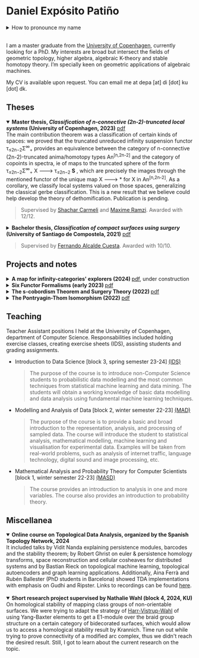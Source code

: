 # Daniel Expósito Patiño
<details>
<summary>How to pronounce my name</summary>
  
Emphasis is placed in the highlighted syllables in each word: Dani<strong>el</strong> Ex<strong>pó</strong>sito Pa<strong>ti</strong>ño. Additionally, the letter ñ is pronounced as gn in french (champignon) or close to ny in english (canyon). Write \tilde{n} for typesetting ñ on LaTeX.
 
</details>
<br/>

I am a master graduate from the [University of Copenhagen](https://geotop.math.ku.dk/), currently looking for a PhD. My interests are broad but intersect the fields of geometric
topology, higher algebra, algebraic K-theory and stable homotopy theory. I’m specially keen on geometric applications of algebraic machines.

My CV is available upon request. You can email me at   depa [at] di [dot] ku [dot] dk.

## Theses
<details open><summary><strong>Master thesis, <i>Classification of n-connective (2n-2)-truncated local systems</i> (University of Copenhagen, 2023)</strong> <a href="Classification of n-connective (2n-2)-truncated local systems .pdf">pdf</a></summary>
  The main contribution theorem was a classification of certain kinds of spaces: we proved that the truncated unreduced infinity suspension functor τ<sub>≤2n−2</sub>Σ<sup>∞</sup><sub>+</sub> provides an equivalence between the category of n-connective (2n-2)-truncated anima/homotopy types An<sup>[n,2n-2]</sup> and the category of copoints in spectra, ie of maps to the truncated sphere of the form  τ<sub>≤2n−2</sub>Σ<sup>∞</sup><sub>+</sub> X ---> τ<sub>≤2n−2</sub> <strong>S</strong> , which are precisely the images through the mentioned functor of the unique map X ---> * for X in An<sup>[n,2n-2]</sup>. As a corollary, we classify local systems valued on those spaces, generalizing the classical gerbe classification. This is a new result that we believe could help develop the theory of dethomification. Publication is pending.
</details>
  
> Supervised by [Shachar Carmeli](https://sites.google.com/view/shachar-carmeli/home) and [Maxime Ramzi](https://sites.google.com/view/maxime-ramzi-en). Awarded with 12/12.

<details><summary><strong>Bachelor thesis, <i>Classification of compact surfaces using surgery</i> (University of Santiago de Compostela, 2021)</strong> <a href="Clasificación das superficies compactas por cirurxía.pdf">pdf</a></summary>
  (Language: galician) The focus of the project was reproving the classification of surfaces theorem using a surgery argument by Zeeman. With group actions on the hyperbolic plane and glueing we present models for each homeo type of surface, we show that C1 surfaces are triangulable using an idea of Weil involving riemannian methods, we define handles and show the different glueing orientations and lastly prove the theorem using surgery techniques and euler characteristic considerations.
</details>

> Supervised by [Fernando Alcalde Cuesta](https://arxiv.org/search/math?searchtype=author&query=Cuesta%2C+F+A). Awarded with 10/10.

## Projects and notes
<details><summary><strong>A map for infinity-categories' explorers (2024) </strong> <a href="Map.pdf">pdf</a>, under construction</summary>
  A schematic recounting of what ∞-categories are, some of the key areas they unlock and interesting applications of higher algebraic concepts. Priority is given to showing varied aspects of the theory while trying to stay short and accesible, as the excuse for this project is to explain it to my brother, but hopefully it's useful for others, too.
</details> 

<details><summary><strong>Six Functor Formalisms (early 2023) </strong> <a href="5. Daniel, Six functor formalism.pdf">pdf</a></summary>
  Notes from a talk I gave as part of the course <a href="https://kurser.ku.dk/course/nmak15023u">Topics in Algebraic Topology</a> at KU. Primarily based on an article by Lucas Mann and lecture notes by Peter Scholze. I received guidance from Quinyuan Bai and Lars Hesselholt for the production of the notes.
</details> 

<details><summary><strong>The s-cobordism Theorem and Surgery Theory (2022) </strong><a href="Surgery.pdf">pdf</a></summary>
  Our main reference was the book on surgery theory by Wolfgang Lück and Tibor Macko. We began with some morse theory and handle decompositions, studied CW structures and a variety of lemmas for cancelling and rearranging handles. We delved into K(ZG) and various definitions for the Whitehead group, whitehead torsion and Reidemeister torsion. Afterwards we proved the s-cobordism theorem and used it to show the Poincaré conjecture for dim bigger than 5. Grade 12/12, exam was a 40 min presentation.
</details>

<details><summary><strong>The Pontryagin-Thom Isomorphism (2022) </strong> <a href="Pontryagin-Thom slides.pdf">pdf</a> </summary>
  My first hands on approximation to ∞-categories. We recalled the theory of vector bundles, introduced spectra and delved into Thom spaces. Here we related the classical definition and the ∞-categorical one from Ando-Blumberg-Gepner-Hopkins-Rezk, talked about the J-homomorphism and Thom spectra and proved the Thom isomorphism, which we used to compute H<sub>*</sub>(MU). On the last chapter we defined theta structures and proved the Pontryagin-Thom isomorphism, using it to calculate the cobordism ring with an almost complex structure thanks to H<sub>*</sub>(MU) and an degenerate Adams sseq. Grade 12/12, exam was a 1h15 presentation. <a href="PTiso.pdf">Incomplete notes</a>
</details>

## Teaching 
Teacher Assistant positions I held at the University of Copenhagen, department of Computer Science. Responsabilities included holding exercise classes, creating exercise sheets (IDS), assisting students and grading assignments.

- Introduction to Data Science [block 3, spring semester 23-24] [(IDS)](https://kurser.ku.dk/course/ndak16003u)

  > The purpose of the course is to introduce non-Computer Science students to probabilistic data modelling and the most common techniques from statistical machine learning and data mining. The students will obtain a working knowledge of basic data modelling and data analysis using fundamental machine learning techniques. 

- Modelling and Analysis of Data [block 2, winter semester 22-23] [(MAD)](https://kurser.ku.dk/course/ndab16012u)

  > The purpose of the course is to provide a basic and broad introduction to the representation, analysis, and processing of sampled data. The course will introduce the student to statistical analysis, mathematical modelling, machine learning and visualisation for experimental data. Examples will be taken from real-world problems, such as analysis of internet traffic, language technology, digital sound and image processing, etc.

- Mathematical Analysis and Probability Theory for Computer Scientists [block 1, winter semester 22-23] [(MASD)](https://kurser.ku.dk/course/NDAB18002U)
  
  > The course provides an introduction to analysis in one and more variables. The course also provides an introduction to probability theory.

## Miscellanea 
<details open> <summary><strong>Online course on Topological Data Analysis, organized by the Spanish Topology Network, 2024</strong></summary>
It included talks by Vidit Nanda explaining persistence modules, barcodes and the stability theorem; by Robert Ghrist on euler & persistence homology transforms, space reconstruction and cellular cosheaves for distributed systems and by Bastian Rieck on topological machine learning, topological autoencoders and graph learning applications. Additionally, Aina Ferrà and Rubén Ballester (PhD students in Barcelona) showed TDA implementations with emphasis on Gudhi and Ripster. Links to recordings can be found <a href="https://sites.google.com/view/introductiontotda/schedule-and-index">here</a>.
</details>
<br/>
<details open><summary><strong>Short research project supervised by Nathalie Wahl (block 4, 2024, KU)</strong></summary>
  On homological stability of mapping class groups of non-orientable surfaces. We were trying to adapt the strategy of <a href="https://arxiv.org/abs/2211.03858">Harr-Vistrup-Wahl</a> of using Yang-Baxter elements to get a E1-module over the braid group structure on a certain category of bidecorated surfaces, which would allow us to access a homological stability result by Krannich. Time run out while trying to prove connectivity of a modified arc complex, thus we didn't reach the desired result. Still, I got to learn about the current research on the topic.
</details>
